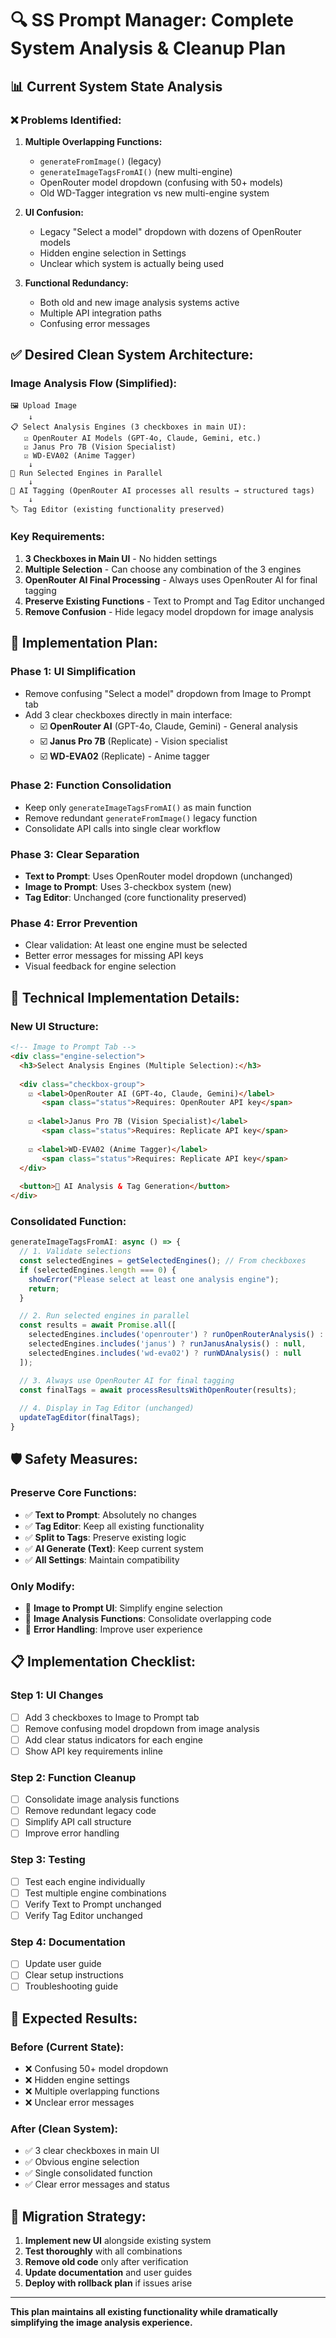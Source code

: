 # 🔍 SS Prompt Manager: Complete System Analysis & Cleanup Plan

## 📊 Current System State Analysis

### ❌ **Problems Identified:**

1. **Multiple Overlapping Functions:**
   - `generateFromImage()` (legacy) 
   - `generateImageTagsFromAI()` (new multi-engine)
   - OpenRouter model dropdown (confusing with 50+ models)
   - Old WD-Tagger integration vs new multi-engine system

2. **UI Confusion:**
   - Legacy "Select a model" dropdown with dozens of OpenRouter models
   - Hidden engine selection in Settings
   - Unclear which system is actually being used

3. **Functional Redundancy:**
   - Both old and new image analysis systems active
   - Multiple API integration paths
   - Confusing error messages

## ✅ **Desired Clean System Architecture:**

### **Image Analysis Flow (Simplified):**
```
🖼️ Upload Image
    ↓
📋 Select Analysis Engines (3 checkboxes in main UI):
   ☑️ OpenRouter AI Models (GPT-4o, Claude, Gemini, etc.)  
   ☑️ Janus Pro 7B (Vision Specialist)
   ☑️ WD-EVA02 (Anime Tagger)
    ↓
🔄 Run Selected Engines in Parallel
    ↓  
🤖 AI Tagging (OpenRouter AI processes all results → structured tags)
    ↓
🏷️ Tag Editor (existing functionality preserved)
```

### **Key Requirements:**
1. **3 Checkboxes in Main UI** - No hidden settings
2. **Multiple Selection** - Can choose any combination of the 3 engines  
3. **OpenRouter AI Final Processing** - Always uses OpenRouter AI for final tagging
4. **Preserve Existing Functions** - Text to Prompt and Tag Editor unchanged
5. **Remove Confusion** - Hide legacy model dropdown for image analysis

## 🎯 **Implementation Plan:**

### **Phase 1: UI Simplification**
- Remove confusing "Select a model" dropdown from Image to Prompt tab
- Add 3 clear checkboxes directly in main interface:
  - ☑️ **OpenRouter AI** (GPT-4o, Claude, Gemini) - General analysis
  - ☑️ **Janus Pro 7B** (Replicate) - Vision specialist  
  - ☑️ **WD-EVA02** (Replicate) - Anime tagger

### **Phase 2: Function Consolidation**
- Keep only `generateImageTagsFromAI()` as main function
- Remove redundant `generateFromImage()` legacy function
- Consolidate API calls into single clear workflow

### **Phase 3: Clear Separation**
- **Text to Prompt**: Uses OpenRouter model dropdown (unchanged)
- **Image to Prompt**: Uses 3-checkbox system (new)
- **Tag Editor**: Unchanged (core functionality preserved)

### **Phase 4: Error Prevention**
- Clear validation: At least one engine must be selected
- Better error messages for missing API keys
- Visual feedback for engine selection

## 🔧 **Technical Implementation Details:**

### **New UI Structure:**
```html
<!-- Image to Prompt Tab -->
<div class="engine-selection">
  <h3>Select Analysis Engines (Multiple Selection):</h3>
  
  <div class="checkbox-group">
    ☑️ <label>OpenRouter AI (GPT-4o, Claude, Gemini)</label>
       <span class="status">Requires: OpenRouter API key</span>
    
    ☑️ <label>Janus Pro 7B (Vision Specialist)</label>  
       <span class="status">Requires: Replicate API key</span>
    
    ☑️ <label>WD-EVA02 (Anime Tagger)</label>
       <span class="status">Requires: Replicate API key</span>
  </div>
  
  <button>🚀 AI Analysis & Tag Generation</button>
</div>
```

### **Consolidated Function:**
```javascript
generateImageTagsFromAI: async () => {
  // 1. Validate selections
  const selectedEngines = getSelectedEngines(); // From checkboxes
  if (selectedEngines.length === 0) {
    showError("Please select at least one analysis engine");
    return;
  }

  // 2. Run selected engines in parallel  
  const results = await Promise.all([
    selectedEngines.includes('openrouter') ? runOpenRouterAnalysis() : null,
    selectedEngines.includes('janus') ? runJanusAnalysis() : null,
    selectedEngines.includes('wd-eva02') ? runWDAnalysis() : null
  ]);

  // 3. Always use OpenRouter AI for final tagging
  const finalTags = await processResultsWithOpenRouter(results);
  
  // 4. Display in Tag Editor (unchanged)
  updateTagEditor(finalTags);
}
```

## 🛡️ **Safety Measures:**

### **Preserve Core Functions:**
- ✅ **Text to Prompt**: Absolutely no changes
- ✅ **Tag Editor**: Keep all existing functionality  
- ✅ **Split to Tags**: Preserve existing logic
- ✅ **AI Generate (Text)**: Keep current system
- ✅ **All Settings**: Maintain compatibility

### **Only Modify:**
- 🔄 **Image to Prompt UI**: Simplify engine selection
- 🔄 **Image Analysis Functions**: Consolidate overlapping code
- 🔄 **Error Handling**: Improve user experience

## 📋 **Implementation Checklist:**

### **Step 1: UI Changes**
- [ ] Add 3 checkboxes to Image to Prompt tab
- [ ] Remove confusing model dropdown from image analysis
- [ ] Add clear status indicators for each engine
- [ ] Show API key requirements inline

### **Step 2: Function Cleanup**  
- [ ] Consolidate image analysis functions
- [ ] Remove redundant legacy code
- [ ] Simplify API call structure
- [ ] Improve error handling

### **Step 3: Testing**
- [ ] Test each engine individually
- [ ] Test multiple engine combinations
- [ ] Verify Text to Prompt unchanged
- [ ] Verify Tag Editor unchanged

### **Step 4: Documentation**
- [ ] Update user guide
- [ ] Clear setup instructions
- [ ] Troubleshooting guide

## 🎯 **Expected Results:**

### **Before (Current State):**
- ❌ Confusing 50+ model dropdown
- ❌ Hidden engine settings  
- ❌ Multiple overlapping functions
- ❌ Unclear error messages

### **After (Clean System):**
- ✅ 3 clear checkboxes in main UI
- ✅ Obvious engine selection
- ✅ Single consolidated function
- ✅ Clear error messages and status

## 🚀 **Migration Strategy:**

1. **Implement new UI** alongside existing system
2. **Test thoroughly** with all combinations
3. **Remove old code** only after verification  
4. **Update documentation** and user guides
5. **Deploy with rollback plan** if issues arise

---

**This plan maintains all existing functionality while dramatically simplifying the image analysis experience.**